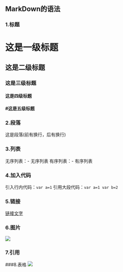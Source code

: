 ## MarkDown的语法
### 1.标题
 # 这是一级标题
 ## 这是二级标题
 ### 这是三级标题
 #### 这是四级标题
 #### #这是五级标题
### 2.段落
 这是段落(前有换行，后有换行)
### 3.列表
 无序列表：- 无序列表
 有序列表：- 有序列表
### 4.加入代码
 引入行内代码：`var a=1`
 引用大段代码：```var a=1 var b=2```
### 5.链接
 [链接文字](http://jirengu.com)
### 6.图片
  ![](xxxxx.png)
### 7.引用
 >
###8.表格
 ![](C:\User\lenovo\Desktop\table.png)


